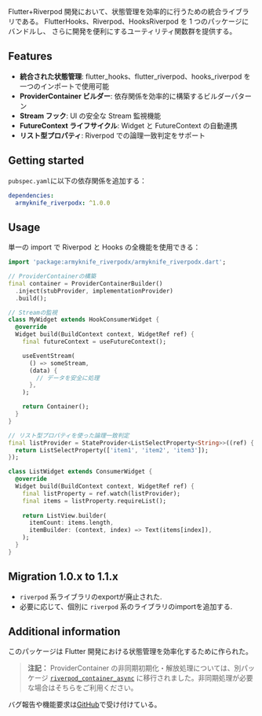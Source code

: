 Flutter+Riverpod 開発において、状態管理を効率的に行うための統合ライブラリである。
FlutterHooks、Riverpod、HooksRiverpod を 1 つのパッケージにバンドルし、
さらに開発を便利にするユーティリティ関数群を提供する。

## Features

- **統合された状態管理**: flutter_hooks、flutter_riverpod、hooks_riverpod を一つのインポートで使用可能
- **ProviderContainer ビルダー**: 依存関係を効率的に構築するビルダーパターン
- **Stream フック**: UI の安全な Stream 監視機能
- **FutureContext ライフサイクル**: Widget と FutureContext の自動連携
- **リスト型プロパティ**: Riverpod での論理一致判定をサポート

## Getting started

`pubspec.yaml`に以下の依存関係を追加する：

```yaml
dependencies:
  armyknife_riverpodx: ^1.0.0
```

## Usage

単一の import で Riverpod と Hooks の全機能を使用できる：

```dart
import 'package:armyknife_riverpodx/armyknife_riverpodx.dart';

// ProviderContainerの構築
final container = ProviderContainerBuilder()
  .inject(stubProvider, implementationProvider)
  .build();

// Streamの監視
class MyWidget extends HookConsumerWidget {
  @override
  Widget build(BuildContext context, WidgetRef ref) {
    final futureContext = useFutureContext();

    useEventStream(
      () => someStream,
      (data) {
        // データを安全に処理
      },
    );

    return Container();
  }
}

// リスト型プロパティを使った論理一致判定
final listProvider = StateProvider<ListSelectProperty<String>>((ref) {
  return ListSelectProperty(['item1', 'item2', 'item3']);
});

class ListWidget extends ConsumerWidget {
  @override
  Widget build(BuildContext context, WidgetRef ref) {
    final listProperty = ref.watch(listProvider);
    final items = listProperty.requireList();
    
    return ListView.builder(
      itemCount: items.length,
      itemBuilder: (context, index) => Text(items[index]),
    );
  }
}
```

## Migration 1.0.x to 1.1.x

* `riverpod` 系ライブラリのexportが廃止された.
* 必要に応じて、個別に `riverpod` 系のライブラリのimportを追加する.

## Additional information

このパッケージは Flutter 開発における状態管理を効率化するために作られた。

> **注記：** ProviderContainer の非同期初期化・解放処理については、別パッケージ [`riverpod_container_async`](../riverpod_container_async/) に移行されました。非同期処理が必要な場合はそちらをご利用ください。

バグ報告や機能要求は[GitHub](https://github.com/eaglesakura/flutter_armyknife)で受け付けている。
